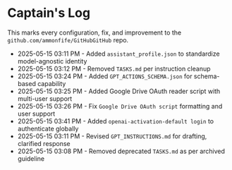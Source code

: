 # Captain's Log

This marks every configuration, fix, and improvement to the `github.com/ammonfife/GitHubGitHub` repo.

- 2025-05-15 03:11 PM - Added `assistant_profile.json` to standardize model-agnostic identity
- 2025-05-15 03:12 PM - Removed `TASKS.md` per instruction cleanup
- 2025-05-15 03:24 PM - Added `GPT_ACTIONS_SCHEMA.json` for schema-based capability
- 2025-05-15 03:25 PM - Added Google Drive OAuth reader script with multi-user support
- 2025-05-15 03:26 PM - Fix `Google Drive OAuth script` formatting and user support
- 2025-05-15 03:41 PM - Added `openai-activation-default login` to authenticate globally
- 2025-05-15 03:11 PM - Revised `GPT_INSTRUCTIONS.md` for drafting, clarified response
- 2025-05-15 03:08 PM - Removed deprecated `TASKS.md` as per archived guideline
